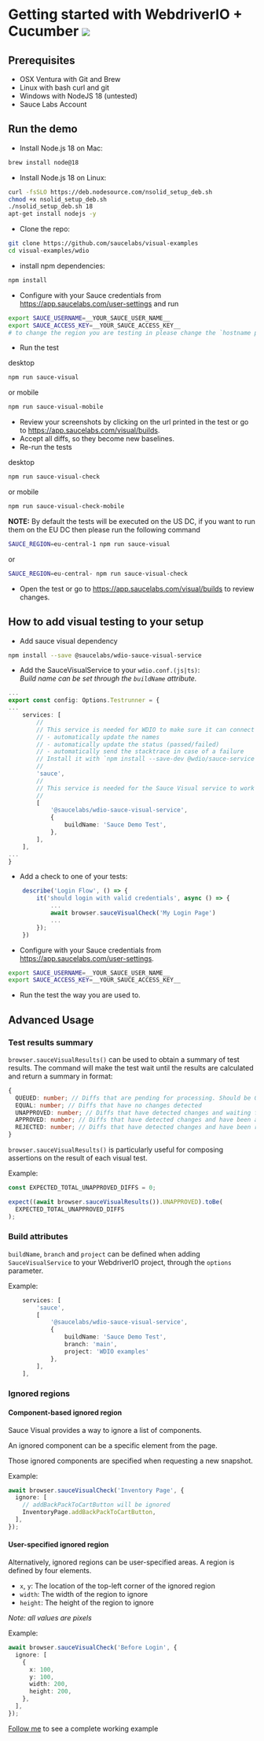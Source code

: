 # Getting started with WebdriverIO + Cucumber [![](https://badgen.net/badge/Run%20this%20/README/5B3ADF?icon=https://runme.dev/img/logo.svg)](https://runme.dev/api/runme?repository=git%40github.com%3Asaucelabs%2Fvisual-examples.git)

## Prerequisites

- OSX Ventura with Git and Brew
- Linux with bash curl and git
- Windows with NodeJS 18 (untested)
- Sauce Labs Account

## Run the demo

- Install Node.js 18 on Mac:

```sh { name=nodejs-mac }
brew install node@18
```

- Install Node.js 18 on Linux:

```sh { name=nodejs-linux }
curl -fsSLO https://deb.nodesource.com/nsolid_setup_deb.sh
chmod +x nsolid_setup_deb.sh
./nsolid_setup_deb.sh 18
apt-get install nodejs -y
```

- Clone the repo:

```sh { name=clone }
git clone https://github.com/saucelabs/visual-examples
cd visual-examples/wdio
```

- install npm dependencies:

```sh { name=npm-install }
npm install
```

- Configure with your Sauce credentials from https://app.saucelabs.com/user-settings and run

```sh { name=set-credentials }
export SAUCE_USERNAME=__YOUR_SAUCE_USER_NAME__
export SAUCE_ACCESS_KEY=__YOUR_SAUCE_ACCESS_KEY__
# to change the region you are testing in please change the `hostname property in the wdio.conf.ts file
```

- Run the test

desktop

```sh { name=npm-run }
npm run sauce-visual
```

or mobile

```sh
npm run sauce-visual-mobile
```

- Review your screenshots by clicking on the url printed in the test or go to https://app.saucelabs.com/visual/builds.
- Accept all diffs, so they become new baselines.
- Re-run the tests

desktop

```sh { name=npm-run-modified }
npm run sauce-visual-check
```

or mobile

```sh
npm run sauce-visual-check-mobile
```

**NOTE:**
By default the tests will be executed on the US DC, if you want to run them on the EU DC then please run the following command

```sh { name=npm-run-eu }
SAUCE_REGION=eu-central-1 npm run sauce-visual
```

or

```sh { name=npm-run-modified-eu }
SAUCE_REGION=eu-central- npm run sauce-visual-check
```

- Open the test or go to https://app.saucelabs.com/visual/builds to review changes.

## How to add visual testing to your setup

- Add sauce visual dependency

```sh
npm install --save @saucelabs/wdio-sauce-visual-service
```

- Add the SauceVisualService to your `wdio.conf.(js|ts)`:  
   _Build name can be set through the `buildName` attribute._

```ts
...
export const config: Options.Testrunner = {
...
    services: [
        //
        // This service is needed for WDIO to make sure it can connect to Sauce Labs to:
        // - automatically update the names
        // - automatically update the status (passed/failed)
        // - automatically send the stacktrace in case of a failure
        // Install it with `npm install --save-dev @wdio/sauce-service`
        //
        'sauce',
        //
        // This service is needed for the Sauce Visual service to work
        //
        [
            '@saucelabs/wdio-sauce-visual-service',
            {
                buildName: 'Sauce Demo Test',
            },
        ],
    ],
...
}
```

- Add a check to one of your tests:

```ts
    describe('Login Flow', () => {
        it('should login with valid credentials', async () => {
            ...
            await browser.sauceVisualCheck('My Login Page')
            ...
        });
    })
```

- Configure with your Sauce credentials from https://app.saucelabs.com/user-settings.

```sh
export SAUCE_USERNAME=__YOUR_SAUCE_USER_NAME__
export SAUCE_ACCESS_KEY=__YOUR_SAUCE_ACCESS_KEY__
```

- Run the test the way you are used to.

## Advanced Usage

### Test results summary

`browser.sauceVisualResults()` can be used to obtain a summary of test results. The command will make the test wait until the results are calculated and return a summary in format:

```ts
{
  QUEUED: number; // Diffs that are pending for processing. Should be 0 in case the test is completed without any timeouts
  EQUAL: number; // Diffs that have no changes detected
  UNAPPROVED: number; // Diffs that have detected changes and waiting for action
  APPROVED: number; // Diffs that have detected changes and have been approved
  REJECTED: number; // Diffs that have detected changes and have been rejected
}
```

`browser.sauceVisualResults()` is particularly useful for composing assertions on the result of each visual test.

Example:

```ts
const EXPECTED_TOTAL_UNAPPROVED_DIFFS = 0;

expect((await browser.sauceVisualResults()).UNAPPROVED).toBe(
  EXPECTED_TOTAL_UNAPPROVED_DIFFS
);
```

### Build attributes

`buildName`, `branch` and `project` can be defined when adding `SauceVisualService` to your WebdriverIO project, through the `options` parameter.

Example:

```ts
    services: [
        'sauce',
        [
            '@saucelabs/wdio-sauce-visual-service',
            {
                buildName: 'Sauce Demo Test',
                branch: 'main',
                project: 'WDIO examples'
            },
        ],
    ],
```

### Ignored regions

#### Component-based ignored region

Sauce Visual provides a way to ignore a list of components.

An ignored component can be a specific element from the page.

Those ignored components are specified when requesting a new snapshot.

Example:

```ts
await browser.sauceVisualCheck('Inventory Page', {
  ignore: [
    // addBackPackToCartButton will be ignored
    InventoryPage.addBackPackToCartButton,
  ],
});
```

#### User-specified ignored region

Alternatively, ignored regions can be user-specified areas. A region is defined by four elements.

- `x`, `y`: The location of the top-left corner of the ignored region
- `width`: The width of the region to ignore
- `height`: The height of the region to ignore

_Note: all values are pixels_

Example:

```ts
await browser.sauceVisualCheck('Before Login', {
  ignore: [
    {
      x: 100,
      y: 100,
      width: 200,
      height: 200,
    },
  ],
});
```

[Follow me](./tests/step-definitions/steps.ts#L30-L47) to see a complete working example
